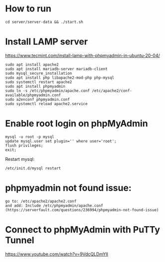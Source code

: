 # How to run
```
cd server/server-data && ./start.sh
```

# Install LAMP server
https://www.tecmint.com/install-lamp-with-phpmyadmin-in-ubuntu-20-04/
```
sudo apt install apache2
sudo apt install mariadb-server mariadb-client
sudo mysql_secure_installation
sudo apt install php libapache2-mod-php php-mysql
sudo systemctl restart apache2
sudo apt install phpmyadmin
sudo ln -s /etc/phpmyadmin/apache.conf /etc/apache2/conf-available/phpmyadmin.conf
sudo a2enconf phpmyadmin.conf
sudo systemctl reload apache2.service
```

# Enable root login on phpMyAdmin
```
mysql -u root -p mysql
update mysql.user set plugin='' where user='root';
flush privileges;
exit;
```
Restart mysql:
```
/etc/init.d/mysql restart
```
# phpmyadmin not found issue:
```
go to: /etc/apache2/apache2.conf
and add: Include /etc/phpmyadmin/apache.conf 
(https://serverfault.com/questions/236994/phpmyadmin-not-found-issue)
```

# Connect to phpMyAdmin with PuTTy Tunnel
https://www.youtube.com/watch?v=9VdcQLDmYII
